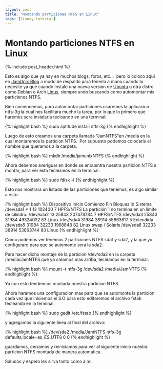 ```yaml
---
layout: post
title: "Montando particiones NTFS en Linux"
tags: [linux, tutorial]
---
```

# Montando particiones NTFS en Linux

{% include post_header.html %}

Esto es algo que ya hay en muchos blogs, foros, etc...  pero lo coloco aqui en <a href="http://blog.jam.net.ve/" target="_blank">JamUnix Blog</a> a modo de respaldo para tenerlo a mano cuando lo necesite ya que cuando instalo una nueva version de <a href="http://blog.jam.net.ve/category/ubuntu/" target="_blank">Ubuntu</a> u otra distro como Debian o Arch <a href="http://blog.jam.net.ve/category/linux/">Linux</a>, siempre ando buscando como automontar mis particiones NTFS.

Bien comencemos, para automontar particiones usaremos la aplicacion ntfs-3g la cual nos facilitara mucho la tarea, por lo que lo primero que haremos sera instalarla tecleando en una terminal:

{% highlight bash %}
sudo aptitude install ntfs-3g
{% endhighlight %}

Luego de esto creamos una carpeta llamada "JamNTFS"en /media en la cual montaremos la particion NTFS.  Por supuesto podemos colocarle el nombre que queramos a la carpeta.

{% highlight bash %}
mkdir /media/jamunixNTFS
{% endhighlight %}

Ahora debemos averiguar en donde se encuentra nuestra particion NTFS a montar, para ver esto tecleamos en la terminal:

{% highlight bash %}
sudo fdisk -l
{% endhighlight %}

Esto nos mostrara un listado de las particiones que tenemos, es algo similar a esto:

{% highlight bash %}
Dispositivo Inicio    Comienzo      Fin      Bloques  Id  Sistema
/dev/sda1   *           1          13      102400    7  HPFS/NTFS
La partición 1 no termina en un límite de cilindro.
/dev/sda2              13       25843   207478784    7  HPFS/NTFS
/dev/sda3           25843       31984    49324032   83  Linux
/dev/sda4           31984       38914    55663617    5  Extendida
/dev/sda5           31984       32233     1998848   82  Linux swap / Solaris
/dev/sda6           32233       38914    53663744   83  Linux
{% endhighlight %}

Como podemos ver tenemos 2 particiones NTFS sda1 y sda2, y la que yo configurare para que se automonte sera la sda2.

Para hacer dicho montaje de la particion /dev/sda2 en la carpeta /media/JamNTFS que ya creamos mas arriba, tecleamos en la terminal:

{% highlight bash %}
mount -t ntfs-3g /dev/sda2 /media/JamNTFS
{% endhighlight %}

Ya con esto tendremos montada nuestra particion NTFS.

Ahora haremos una configuracion mas para que se automonte la particion cada vez que iniciemos el S.O para esto editaremos el archivo fstab tecleando en la terminal:

{% highlight bash %}
sudo gedit /etc/fstab
{% endhighlight %}

y agregamos la siguiente linea al final del archivo:

{% highlight bash %}
/dev/sda2 /media/JamNTFS ntfs-3g defaults,locale=es_ES.UTF8 0 0
{% endhighlight %}

guardamos, cerramos y reiniciamos para ver al siguiente inicio nuestra particion NTFS montada de manera automatica.

Saludos y espero les sirva tanto como a mi.
